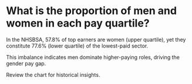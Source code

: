 #  What is the proportion of men and women in each pay quartile?

In the NHSBSA, 57.8% of top earners are women (upper quartile), 
yet they constitute 77.6% (lower quartile) of the lowest-paid sector. 

This imbalance indicates men dominate higher-paying roles, driving the gender pay gap. 

Review the chart for historical insights.

